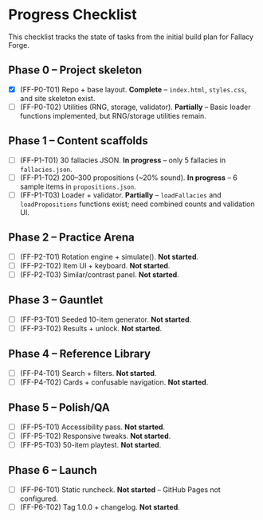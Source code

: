 # Progress Checklist

This checklist tracks the state of tasks from the initial build plan for Fallacy Forge.

## Phase 0 – Project skeleton

- [x] (FF-P0-T01) Repo + base layout. **Complete** – `index.html`, `styles.css`, and site skeleton exist.
- [ ] (FF-P0-T02) Utilities (RNG, storage, validator). **Partially** – Basic loader functions implemented, but RNG/storage utilities remain.

## Phase 1 – Content scaffolds

- [ ] (FF-P1-T01) 30 fallacies JSON. **In progress** – only 5 fallacies in `fallacies.json`.
- [ ] (FF-P1-T02) 200–300 propositions (~20% sound). **In progress** – 6 sample items in `propositions.json`.
- [ ] (FF-P1-T03) Loader + validator. **Partially** – `loadFallacies` and `loadPropositions` functions exist; need combined counts and validation UI.

## Phase 2 – Practice Arena

- [ ] (FF-P2-T01) Rotation engine + simulate(). **Not started**.
- [ ] (FF-P2-T02) Item UI + keyboard. **Not started**.
- [ ] (FF-P2-T03) Similar/contrast panel. **Not started**.

## Phase 3 – Gauntlet

- [ ] (FF-P3-T01) Seeded 10-item generator. **Not started**.
- [ ] (FF-P3-T02) Results + unlock. **Not started**.

## Phase 4 – Reference Library

- [ ] (FF-P4-T01) Search + filters. **Not started**.
- [ ] (FF-P4-T02) Cards + confusable navigation. **Not started**.

## Phase 5 – Polish/QA

- [ ] (FF-P5-T01) Accessibility pass. **Not started**.
- [ ] (FF-P5-T02) Responsive tweaks. **Not started**.
- [ ] (FF-P5-T03) 50-item playtest. **Not started**.

## Phase 6 – Launch

- [ ] (FF-P6-T01) Static runcheck. **Not started** – GitHub Pages not configured.
- [ ] (FF-P6-T02) Tag 1.0.0 + changelog. **Not started**.
